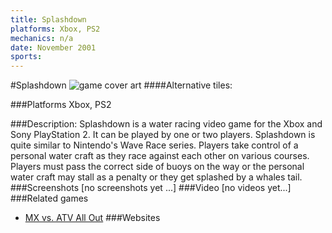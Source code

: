 ```yaml
---
title: Splashdown
platforms: Xbox, PS2
mechanics: n/a
date: November 2001
sports: 
---
```

#Splashdown
![game cover art](//images.igdb.com/igdb/image/upload/t_cover_big/lxghp7sklbxsjxucpvs3.jpg "Logo Title Text 1")
####Alternative tiles:

###Platforms
Xbox, PS2

###Description:
Splashdown is a water racing video game for the Xbox and Sony PlayStation 2. It can be played by one or two players. Splashdown is quite similar to Nintendo's Wave Race series. Players take control of a personal water craft as they race against each other on various courses. Players must pass the correct side of buoys on the way or the personal water craft may stall as a penalty or they get splashed by a whales tail.
###Screenshots
[no screenshots yet ...]
###Video
[no videos yet...]
###Related games
* [MX vs. ATV All Out](/games/mx-vs-atv-all-out-67625/)
###Websites


